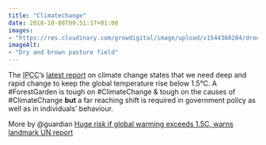 ```yaml
---
title: "Climatechange"
date: 2018-10-08T09:51:17+01:00
images: 
- "https://res.cloudinary.com/growdigital/image/upload/v1544360284/drought-42583069085.jpg"
imageAlt: 
- "Dry and brown pasture field"
---
```


The <abbr title="Intergovernmental Panel on Climate Change">IPCC</abbr>’s [latest report](http://www.ipcc.ch/report/sr15/) on climate change states that we need deep and rapid change to keep the global temperature rise below 1.5°C. A #ForestGarden is tough on #ClimateChange & tough on the causes of #ClimateChange **but** a far reaching shift is required in government policy as well as in individuals’ behaviour.

More by @guardian [Huge risk if global warming exceeds 1.5C, warns landmark UN report](https://www.theguardian.com/environment/2018/oct/08/global-warming-must-not-exceed-15c-warns-landmark-un-report)
